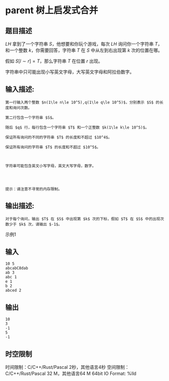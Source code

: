 # parent 树上启发式合并

## 题目描述

$LH$ 拿到了一个字符串 $S$，他想要和你玩个游戏，每次 $LH$ 询问你一个字符串 $T$，和一个整数 $k$，你需要回答，字符串 $T$ 在 $S$ 中从左到右出现第 $k$ 次的位置在哪。  
  
假如 $S[l\sim r]=T$，那么字符串 $T$ 在位置 $r$ 出现。  
  
字符串中只可能出现小写英文字母，大写英文字母和阿拉伯数字。

## 输入描述:
    
    
    第一行输入两个整数 $n(1\le n\le 10^5),q(1\le q\le 10^5)$，分别表示 $S$ 的长度和询问次数。  
      
    第二行包含一个字符串 $S$。  
      
    随后 $q$ 行，每行包含一个字符串 $T$ 和一个正整数 $k(1\le k\le 10^5)$。  
      
    保证所有询问的不同的字符串 $T$ 的长度和不超过 $10^4$。  
      
    保证所有询问的字符串 $T$ 的长度和不超过 $10^5$。  
      
    
    
    字符串可能包含英文小写字母，英文大写字母，数字。
    
      
    
    
    提示：请注意不寻常的内存限制。

## 输出描述:
    
    
    对于每个询问，输出 $T$ 在 $S$ 中出现第 $k$ 次的下标，假如 $T$ 在 $S$ 中的出现次数少于 $k$ 次，请输出 $-1$。

示例1 

## 输入
    
    
    10 5
    abcabC8dab
    ab 3
    abc 1
    e 1
    b 2
    abced 2

## 输出
    
    
    10
    3
    -1
    5
    -1


## 时空限制

时间限制：C/C++/Rust/Pascal 2秒，其他语言4秒
空间限制：C/C++/Rust/Pascal 32 M，其他语言64 M
64bit IO Format: %lld